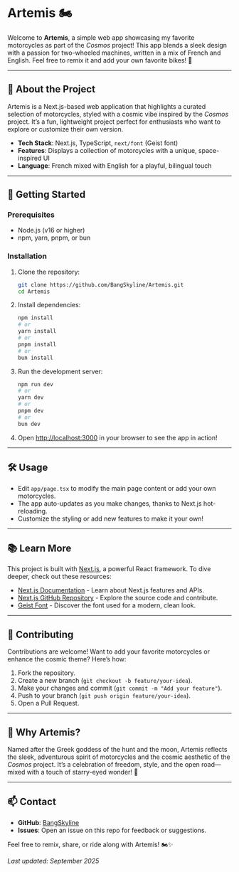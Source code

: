 # Artemis 🏍️

Welcome to **Artemis**, a simple web app showcasing my favorite motorcycles as part of the *Cosmos* project! This app blends a sleek design with a passion for two-wheeled machines, written in a mix of French and English. Feel free to remix it and add your own favorite bikes! 🚀

---

## 🌟 About the Project
Artemis is a Next.js-based web application that highlights a curated selection of motorcycles, styled with a cosmic vibe inspired by the *Cosmos* project. It’s a fun, lightweight project perfect for enthusiasts who want to explore or customize their own version.

- **Tech Stack**: Next.js, TypeScript, `next/font` (Geist font)
- **Features**: Displays a collection of motorcycles with a unique, space-inspired UI
- **Language**: French mixed with English for a playful, bilingual touch

---

## 🚀 Getting Started

### Prerequisites
- Node.js (v16 or higher)
- npm, yarn, pnpm, or bun

### Installation
1. Clone the repository:
   ```bash
   git clone https://github.com/BangSkyline/Artemis.git
   cd Artemis
   ```

2. Install dependencies:
   ```bash
   npm install
   # or
   yarn install
   # or
   pnpm install
   # or
   bun install
   ```

3. Run the development server:
   ```bash
   npm run dev
   # or
   yarn dev
   # or
   pnpm dev
   # or
   bun dev
   ```

4. Open [http://localhost:3000](http://localhost:3000) in your browser to see the app in action!

---

## 🛠️ Usage
- Edit `app/page.tsx` to modify the main page content or add your own motorcycles.
- The app auto-updates as you make changes, thanks to Next.js hot-reloading.
- Customize the styling or add new features to make it your own!

---

## 📚 Learn More
This project is built with [Next.js](https://nextjs.org/), a powerful React framework. To dive deeper, check out these resources:
- [Next.js Documentation](https://nextjs.org/docs) - Learn about Next.js features and APIs.
- [Next.js GitHub Repository](https://github.com/vercel/next.js) - Explore the source code and contribute.
- [Geist Font](https://vercel.com/font) - Discover the font used for a modern, clean look.

---

## 🤝 Contributing
Contributions are welcome! Want to add your favorite motorcycles or enhance the cosmic theme? Here’s how:
1. Fork the repository.
2. Create a new branch (`git checkout -b feature/your-idea`).
3. Make your changes and commit (`git commit -m "Add your feature"`).
4. Push to your branch (`git push origin feature/your-idea`).
5. Open a Pull Request.

---

## 🌌 Why Artemis?
Named after the Greek goddess of the hunt and the moon, Artemis reflects the sleek, adventurous spirit of motorcycles and the cosmic aesthetic of the *Cosmos* project. It’s a celebration of freedom, style, and the open road—mixed with a touch of starry-eyed wonder! 🌙

---

## 📫 Contact
- **GitHub**: [BangSkyline](https://github.com/BangSkyline)
- **Issues**: Open an issue on this repo for feedback or suggestions.

Feel free to remix, share, or ride along with Artemis! 🏍️✨

*Last updated: September 2025*
